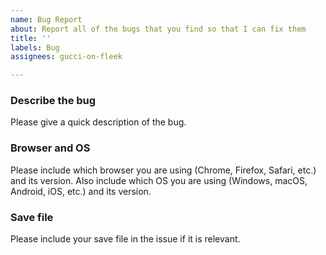 ```yaml
---
name: Bug Report
about: Report all of the bugs that you find so that I can fix them
title: ''
labels: Bug
assignees: gucci-on-fleek

---
```


### Describe the bug
Please give a quick description of the bug.

### Browser and OS
Please include which browser you are using (Chrome, Firefox, Safari, etc.) and its version. Also include which OS you are using (Windows, macOS, Android, iOS, etc.) and its version.

### Save file
Please include your save file in the issue if it is relevant.
